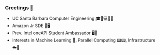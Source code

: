 ### Greetings 👋

- UC Santa Barbara Computer Engineering 🎓🔋💻🔌💡
- Amazon Jr SDE 🚙🖥️
- Prev. Intel oneAPI Student Ambassador 🖥️💾
- Interests in Machine Learning 🤖, Parallel Computing 📟📟, Infrastructure ☁️💾
